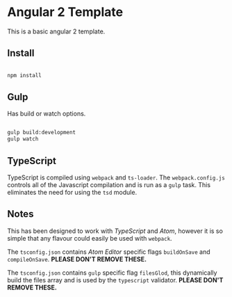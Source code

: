 # Angular 2 Template

This is a basic angular 2 template.

## Install
```bash

npm install

```

## Gulp

Has build or watch options.

```bash

gulp build:development
gulp watch

```

## TypeScript

TypeScript is compiled using `webpack` and `ts-loader`. The `webpack.config.js` controls all of the Javascript compilation and is run as a `gulp` task. This eliminates the need for using the `tsd` module.

## Notes

This has been designed to work with *TypeScript* and *Atom*, however it is so simple that any flavour could easily be used with `webpack`.

The `tsconfig.json` contains *Atom Editor* specific flags `buildOnSave` and `compileOnSave`. **PLEASE DON'T REMOVE THESE.**

The `tsconfig.json` contains `gulp` specific flag `filesGlod`, this dynamically build the files array and is used by the `typescript` validator. **PLEASE DON'T REMOVE THESE.**

